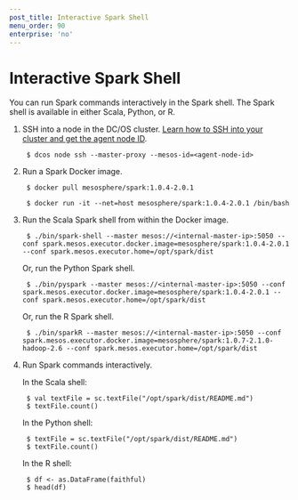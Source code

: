 ```yaml
---
post_title: Interactive Spark Shell
menu_order: 90
enterprise: 'no'
---
```


# Interactive Spark Shell

You can run Spark commands interactively in the Spark shell. The Spark shell is available in either Scala, Python, or R.

1. SSH into a node in the DC/OS cluster. [Learn how to SSH into your cluster and get the agent node ID](https://dcos.io/docs/latest/administration/access-node/sshcluster/).

        $ dcos node ssh --master-proxy --mesos-id=<agent-node-id>

1. Run a Spark Docker image.

        $ docker pull mesosphere/spark:1.0.4-2.0.1

        $ docker run -it --net=host mesosphere/spark:1.0.4-2.0.1 /bin/bash

1. Run the Scala Spark shell from within the Docker image.

        $ ./bin/spark-shell --master mesos://<internal-master-ip>:5050 --conf spark.mesos.executor.docker.image=mesosphere/spark:1.0.4-2.0.1 --conf spark.mesos.executor.home=/opt/spark/dist

    Or, run the Python Spark shell.

        $ ./bin/pyspark --master mesos://<internal-master-ip>:5050 --conf spark.mesos.executor.docker.image=mesosphere/spark:1.0.4-2.0.1 --conf spark.mesos.executor.home=/opt/spark/dist

    Or, run the R Spark shell.

        $ ./bin/sparkR --master mesos://<internal-master-ip>:5050 --conf spark.mesos.executor.docker.image=mesosphere/spark:1.0.7-2.1.0-hadoop-2.6 --conf spark.mesos.executor.home=/opt/spark/dist

1. Run Spark commands interactively.

    In the Scala shell:

        $ val textFile = sc.textFile("/opt/spark/dist/README.md")
        $ textFile.count()

    In the Python shell:

        $ textFile = sc.textFile("/opt/spark/dist/README.md")
        $ textFile.count()

    In the R shell:

        $ df <- as.DataFrame(faithful)
        $ head(df)
